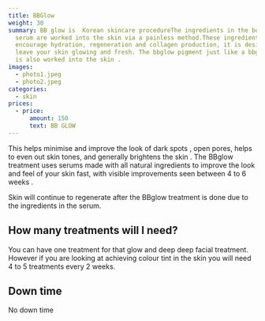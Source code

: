 ```yaml
---
title: BBGlow
weight: 30
summary: BB glow is  Korean skincare procedureThe ingredients in the booster
  serum are worked into the skin via a painless method.These ingredients will
  encourage hydration, regeneration and collagen production, it is designed to
  leave your skin glowing and fresh. The bbglow pigment just like a bbglow cream
  is also worked into the skin .
images:
  - photo1.jpeg
  - photo2.jpeg
categories:
  - skin
prices:
  - price:
      amount: 150
      text: BB GLOW
---
```



 This helps minimise and improve the look of dark spots , open pores, helps to even out skin tones, and generally brightens the skin . The BBglow treatment uses serums made with all natural ingredients to improve the look and feel of your skin fast, with visible improvements seen between 4 to 6 weeks .

Skin will continue to regenerate after the BBglow treatment is done due to the ingredients in the serum.

## How many treatments will I need?

You can have one treatment for that glow and deep deep facial treatment. However if you are looking at achieving colour tint in the skin you will need 4 to 5 treatments every 2 weeks.

## Down time

No down time